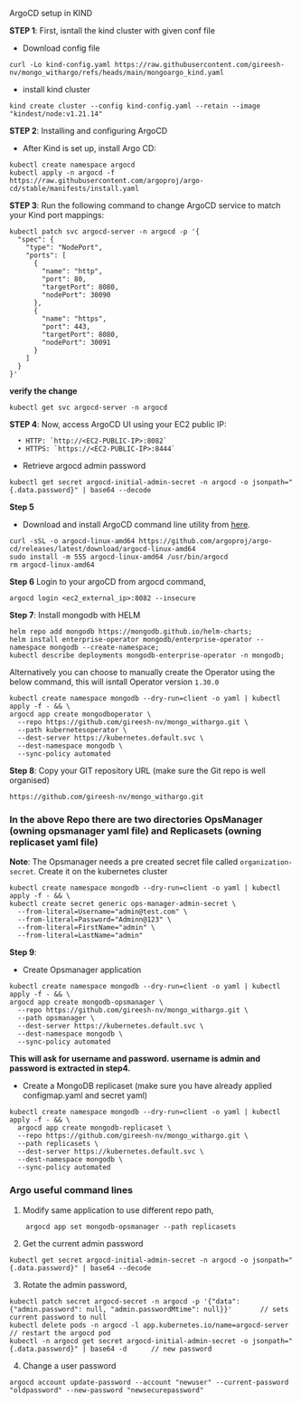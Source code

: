ArgoCD setup in KIND

**STEP 1**: First, isntall the kind cluster with given conf file
- Download config file
```
curl -Lo kind-config.yaml https://raw.githubusercontent.com/gireesh-nv/mongo_withargo/refs/heads/main/mongoargo_kind.yaml
```

- install kind cluster
```
kind create cluster --config kind-config.yaml --retain --image "kindest/node:v1.21.14"
```

**STEP 2**: Installing and configuring ArgoCD
- After Kind is set up, install Argo CD:
```
kubectl create namespace argocd
kubectl apply -n argocd -f https://raw.githubusercontent.com/argoproj/argo-cd/stable/manifests/install.yaml
```


**STEP 3**: Run the following command to change ArgoCD service to match your Kind port mappings:
```
kubectl patch svc argocd-server -n argocd -p '{
  "spec": {
    "type": "NodePort",
    "ports": [
      {
        "name": "http",
        "port": 80,
        "targetPort": 8080,
        "nodePort": 30090
      },
      {
        "name": "https",
        "port": 443,
        "targetPort": 8080,
        "nodePort": 30091
      }
    ]
  }
}'
```

**verify the change**
```
kubectl get svc argocd-server -n argocd
```

**STEP 4**: Now, access ArgoCD UI using your EC2 public IP:
```
  • HTTP: `http://<EC2-PUBLIC-IP>:8082`
  • HTTPS: `https://<EC2-PUBLIC-IP>:8444`
  ```

- Retrieve argocd admin password
```
kubectl get secret argocd-initial-admin-secret -n argocd -o jsonpath="{.data.password}" | base64 --decode
```

**Step 5**
- Download and install ArgoCD command line utility from [here](https://argo-cd.readthedocs.io/en/stable/cli_installation/).
```
curl -sSL -o argocd-linux-amd64 https://github.com/argoproj/argo-cd/releases/latest/download/argocd-linux-amd64
sudo install -m 555 argocd-linux-amd64 /usr/bin/argocd
rm argocd-linux-amd64
```

**Step 6** Login to your argoCD from argocd command, 
```
argocd login <ec2_external_ip>:8082 --insecure
```

**Step 7**: Install mongodb with HELM 
```
helm repo add mongodb https://mongodb.github.io/helm-charts;
helm install enterprise-operator mongodb/enterprise-operator --namespace mongodb --create-namespace;
kubectl describe deployments mongodb-enterprise-operator -n mongodb;
```

Alternatively you can choose to manually create the Operator using the below command, this will isntall Operator version `1.30.0`
```
kubectl create namespace mongodb --dry-run=client -o yaml | kubectl apply -f - && \
argocd app create mongodboperator \
  --repo https://github.com/gireesh-nv/mongo_withargo.git \
  --path kubernetesoperator \
  --dest-server https://kubernetes.default.svc \
  --dest-namespace mongodb \
  --sync-policy automated
```

**Step 8**: 
Copy your GIT repository URL (make sure the Git repo is well organised)
```
https://github.com/gireesh-nv/mongo_withargo.git
```

### In the above Repo there are two directories OpsManager (owning opsmanager yaml file) and Replicasets (owning replicaset yaml file)

**Note**: The Opsmanager needs a pre created secret file called `organization-secret`. Create it on the kubernetes cluster
```
kubectl create namespace mongodb --dry-run=client -o yaml | kubectl apply -f - && \
kubectl create secret generic ops-manager-admin-secret \
  --from-literal=Username="admin@test.com" \
  --from-literal=Password="Adminn@123" \
  --from-literal=FirstName="admin" \
  --from-literal=LastName="admin"
```

**Step 9**: 
- Create Opsmanager application 
```
kubectl create namespace mongodb --dry-run=client -o yaml | kubectl apply -f - && \
argocd app create mongodb-opsmanager \
  --repo https://github.com/gireesh-nv/mongo_withargo.git \
  --path opsmanager \
  --dest-server https://kubernetes.default.svc \
  --dest-namespace mongodb \
  --sync-policy automated
```
**This will ask for username and password. username is admin and password is extracted in step4.**

- Create a MongoDB replicaset (make sure you have already applied configmap.yaml and secret yaml)
```
kubectl create namespace mongodb --dry-run=client -o yaml | kubectl apply -f - && \
  argocd app create mongodb-replicaset \
  --repo https://github.com/gireesh-nv/mongo_withargo.git \
  --path replicasets \
  --dest-server https://kubernetes.default.svc \
  --dest-namespace mongodb \
  --sync-policy automated
```


### Argo useful command lines
  1) Modify same application to use different repo path,
```
    argocd app set mongodb-opsmanager --path replicasets
```
2) Get the current admin password
```
kubectl get secret argocd-initial-admin-secret -n argocd -o jsonpath="{.data.password}" | base64 --decode
```
3) Rotate the admin password,
```
kubectl patch secret argocd-secret -n argocd -p '{"data": {"admin.password": null, "admin.passwordMtime": null}}'       // sets current password to null
kubectl delete pods -n argocd -l app.kubernetes.io/name=argocd-server      // restart the argocd pod
kubectl -n argocd get secret argocd-initial-admin-secret -o jsonpath="{.data.password}" | base64 -d      // new password
```
4) Change a user password
```
argocd account update-password --account "newuser" --current-password "oldpassword" --new-password "newsecurepassword" 
```  



